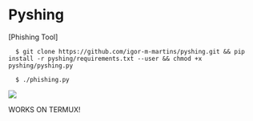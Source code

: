 # Pyshing
[Phishing Tool]

```
  $ git clone https://github.com/igor-m-martins/pyshing.git && pip install -r pyshing/requirements.txt --user && chmod +x pyshing/pyshing.py
```
```
  $ ./phishing.py
```

 ![](img/pyshing.png)
 
 
 WORKS ON TERMUX!